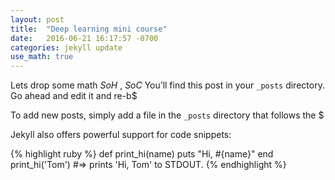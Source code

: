 ```yaml
---
layout: post
title:  "Deep learning mini course"
date:   2016-06-21 16:17:57 -0700
categories: jekyll update
use_math: true
---
```

Lets drop some math $SoH$ , $SoC$
You’ll find this post in your `_posts` directory. Go ahead and edit it and re-b$

To add new posts, simply add a file in the `_posts` directory that follows the $

Jekyll also offers powerful support for code snippets:

{% highlight ruby %}
def print_hi(name)
  puts "Hi, #{name}"
end
print_hi('Tom')
#=> prints 'Hi, Tom' to STDOUT.
{% endhighlight %}

